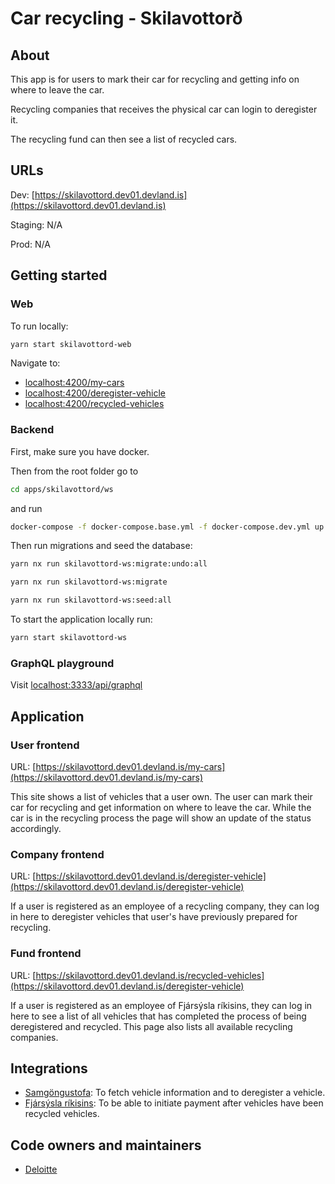 # Car recycling - Skilavottorð

## About

This app is for users to mark their car for recycling and getting info on where to leave the car.

Recycling companies that receives the physical car can login to deregister it.

The recycling fund can then see a list of recycled cars.

## URLs

Dev: [https://skilavottord.dev01.devland.is](https://skilavottord.dev01.devland.is)

Staging: N/A

Prod: N/A

## Getting started

### Web

To run locally:

```bash
yarn start skilavottord-web
```

Navigate to:

- [localhost:4200/my-cars](http://localhost:4200/my-cars)
- [localhost:4200/deregister-vehicle](http://localhost:4200/deregister-vehicle)
- [localhost:4200/recycled-vehicles](http://localhost:4200/recycled-vehicles)

### Backend

First, make sure you have docker.

Then from the root folder go to

```bash
cd apps/skilavottord/ws
```

and run

```bash
docker-compose -f docker-compose.base.yml -f docker-compose.dev.yml up -d
```

Then run migrations and seed the database:

```bash
yarn nx run skilavottord-ws:migrate:undo:all
```

```bash
yarn nx run skilavottord-ws:migrate
```

```bash
yarn nx run skilavottord-ws:seed:all
```

To start the application locally run:

```bash
yarn start skilavottord-ws
```

### GraphQL playground

Visit [localhost:3333/api/graphql](http://localhost:3333/api/graphql)

## Application

### User frontend

URL: [https://skilavottord.dev01.devland.is/my-cars](https://skilavottord.dev01.devland.is/my-cars)

This site shows a list of vehicles that a user own. The user can mark their car for recycling and get information on where to leave the car.
While the car is in the recycling process the page will show an update of the status accordingly.

### Company frontend

URL: [https://skilavottord.dev01.devland.is/deregister-vehicle](https://skilavottord.dev01.devland.is/deregister-vehicle)

If a user is registered as an employee of a recycling company, they can log in here to deregister vehicles that user's have previously prepared for recycling.

### Fund frontend

URL: [https://skilavottord.dev01.devland.is/recycled-vehicles](https://skilavottord.dev01.devland.is/deregister-vehicle)

If a user is registered as an employee of Fjársýsla ríkisins, they can log in here to see a list of all vehicles that has completed the process of being deregistered and recycled. This page also lists all available recycling companies.

## Integrations

- [Samgöngustofa](https://www.samgongustofa.is/): To fetch vehicle information and to deregister a vehicle.
- [Fjársýsla ríkisins](https://www.fjs.is/): To be able to initiate payment after vehicles have been recycled vehicles.

## Code owners and maintainers

- [Deloitte](https://github.com/orgs/island-is/teams/deloitte/members)
